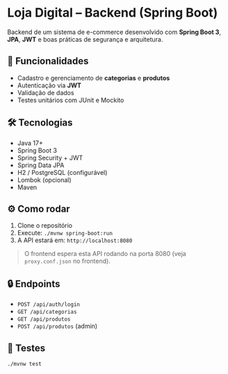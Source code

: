 # Loja Digital – Backend (Spring Boot)

Backend de um sistema de e-commerce desenvolvido com **Spring Boot 3**, **JPA**, **JWT** e boas práticas de segurança e arquitetura.

## 🚀 Funcionalidades
- Cadastro e gerenciamento de **categorias** e **produtos**
- Autenticação via **JWT**
- Validação de dados
- Testes unitários com JUnit e Mockito

## 🛠 Tecnologias
- Java 17+
- Spring Boot 3
- Spring Security + JWT
- Spring Data JPA
- H2 / PostgreSQL (configurável)
- Lombok (opcional)
- Maven

## ⚙️ Como rodar
1. Clone o repositório  
2. Execute: `./mvnw spring-boot:run`  
3. A API estará em: `http://localhost:8080`

> O frontend espera esta API rodando na porta 8080 (veja `proxy.conf.json` no frontend).

## 🔒 Endpoints
- `POST /api/auth/login`
- `GET /api/categorias`
- `GET /api/produtos`
- `POST /api/produtos` (admin)

## 🧪 Testes
```bash
./mvnw test

